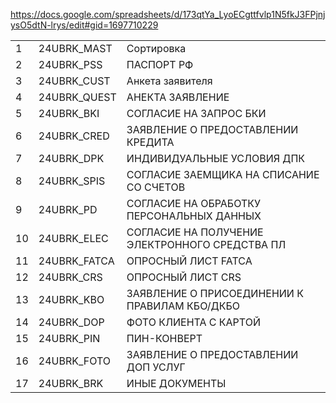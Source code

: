 https://docs.google.com/spreadsheets/d/173qtYa_LyoECgttfvlp1N5fkJ3FPjnjysO5dtN-lrys/edit#gid=1697710229


|     |              |                                                |
| --- | ------------ | ---------------------------------------------- |
| 1   | 24UBRK_MAST  | Сортировка                                     |
| 2   | 24UBRK_PSS   | ПАСПОРТ РФ                                     |
| 3   | 24UBRK_CUST  | Анкета заявителя                               |
| 4   | 24UBRK_QUEST | АНЕКТА ЗАЯВЛЕНИЕ                               |
| 5   | 24UBRK_BKI   | СОГЛАСИЕ НА ЗАПРОС БКИ                         |
| 6   | 24UBRK_CRED  | ЗАЯВЛЕНИЕ О ПРЕДОСТАВЛЕНИИ КРЕДИТА             |
| 7   | 24UBRK_DPK   | ИНДИВИДУАЛЬНЫЕ УСЛОВИЯ ДПК                     |
| 8   | 24UBRK_SPIS  | СОГЛАСИЕ ЗАЕМЩИКА НА СПИСАНИЕ СО СЧЕТОВ        |
| 9   | 24UBRK_PD    | СОГЛАСИЕ НА ОБРАБОТКУ ПЕРСОНАЛЬНЫХ ДАННЫХ      |
| 10  | 24UBRK_ELEC  | СОГЛАСИЕ НА ПОЛУЧЕНИЕ ЭЛЕКТРОННОГО СРЕДСТВА ПЛ |
| 11  | 24UBRK_FATCA | ОПРОСНЫЙ ЛИСТ FATCA                            |
| 12  | 24UBRK_CRS   | ОПРОСНЫЙ ЛИСТ CRS                              |
| 13  | 24UBRK_KBO   | ЗАЯВЛЕНИЕ О ПРИСОЕДИНЕНИИ К ПРАВИЛАМ КБО/ДКБО  |
| 14  | 24UBRK_DOP   | ФОТО КЛИЕНТА С КАРТОЙ                          |
| 15  | 24UBRK_PIN   | ПИН-КОНВЕРТ                                    |
| 16  | 24UBRK_FOTO  | ЗАЯВЛЕНИЕ О ПРЕДОСТАВЛЕНИИ ДОП УСЛУГ           |
| 17  | 24UBRK_BRK   | ИНЫЕ ДОКУМЕНТЫ                                 |

